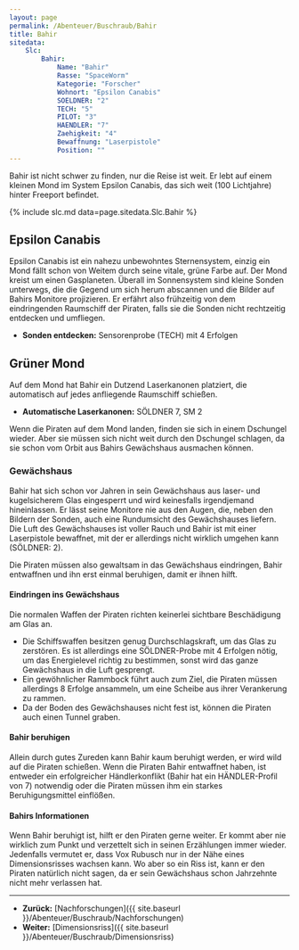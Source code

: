 ```yaml
---
layout: page
permalink: /Abenteuer/Buschraub/Bahir
title: Bahir
sitedata:
    Slc:
        Bahir:
            Name: "Bahir"
            Rasse: "SpaceWorm"
            Kategorie: "Forscher"
            Wohnort: "Epsilon Canabis"
            SOELDNER: "2"
            TECH: "5"
            PILOT: "3"
            HAENDLER: "7"
            Zaehigkeit: "4"
            Bewaffnung: "Laserpistole"
            Position: ""
---
```




Bahir ist nicht schwer zu finden, nur die Reise ist weit. Er lebt auf einem kleinen Mond im System Epsilon Canabis, das sich weit (100 Lichtjahre) hinter Freeport befindet.

{% include slc.md data=page.sitedata.Slc.Bahir %}

## Epsilon Canabis

Epsilon Canabis ist ein nahezu unbewohntes Sternensystem, einzig ein Mond fällt schon von Weitem durch seine vitale, grüne Farbe auf. Der Mond kreist um einen Gasplaneten. Überall im Sonnensystem sind kleine Sonden unterwegs, die die Gegend um sich herum abscannen und die Bilder auf Bahirs Monitore projizieren. Er erfährt also frühzeitig von dem eindringenden Raumschiff der Piraten, falls sie die Sonden nicht rechtzeitig entdecken und umfliegen.

- **Sonden entdecken:** Sensorenprobe (TECH) mit 4 Erfolgen

## Grüner Mond

Auf dem Mond hat Bahir ein Dutzend Laserkanonen platziert, die automatisch auf jedes anfliegende Raumschiff schießen.

- **Automatische Laserkanonen:** SÖLDNER 7, SM 2

Wenn die Piraten auf dem Mond landen, finden sie sich in einem Dschungel wieder. Aber sie müssen sich nicht weit durch den Dschungel schlagen, da sie schon vom Orbit aus Bahirs Gewächshaus ausmachen können.

### Gewächshaus

Bahir hat sich schon vor Jahren in sein Gewächshaus aus laser- und kugelsicherem Glas eingesperrt und wird keinesfalls irgendjemand hineinlassen. Er lässt seine Monitore nie aus den Augen, die, neben den Bildern der Sonden, auch eine Rundumsicht des Gewächshauses liefern. Die Luft des Gewächshauses ist voller Rauch und Bahir ist mit einer Laserpistole bewaffnet, mit der er allerdings nicht wirklich umgehen kann (SÖLDNER: 2).

Die Piraten müssen also gewaltsam in das Gewächshaus eindringen, Bahir entwaffnen und ihn erst einmal beruhigen, damit er ihnen hilft.

#### Eindringen ins Gewächshaus

Die normalen Waffen der Piraten richten keinerlei sichtbare Beschädigung am Glas an.

- Die Schiffswaffen besitzen genug Durchschlagskraft, um das Glas zu zerstören. Es ist allerdings eine SÖLDNER-Probe mit 4 Erfolgen nötig, um das Energielevel richtig zu bestimmen, sonst wird das ganze Gewächshaus in die Luft gesprengt.
- Ein gewöhnlicher Rammbock führt auch zum Ziel, die Piraten müssen allerdings 8 Erfolge ansammeln, um eine Scheibe aus ihrer Verankerung zu rammen.
- Da der Boden des Gewächshauses nicht fest ist, können die Piraten auch einen Tunnel graben.

#### Bahir beruhigen

Allein durch gutes Zureden kann Bahir kaum beruhigt werden, er wird wild auf die Piraten schießen. Wenn die Piraten Bahir entwaffnet haben, ist entweder ein erfolgreicher Händlerkonflikt (Bahir hat ein HÄNDLER-Profil von 7) notwendig oder die Piraten müssen ihm ein starkes Beruhigungsmittel einflößen.

#### Bahirs Informationen

Wenn Bahir beruhigt ist, hilft er den Piraten gerne weiter. Er kommt aber nie wirklich zum Punkt und verzettelt sich in seinen Erzählungen immer wieder. Jedenfalls vermutet er, dass Vox Rubusch nur in der Nähe eines Dimensionsrisses wachsen kann. Wo aber so ein Riss ist, kann er den Piraten natürlich nicht sagen, da er sein Gewächshaus schon Jahrzehnte nicht mehr verlassen hat.

***

- **Zurück:** [Nachforschungen]({{ site.baseurl }}/Abenteuer/Buschraub/Nachforschungen)
- **Weiter:** [Dimensionsriss]({{ site.baseurl }}/Abenteuer/Buschraub/Dimensionsriss)
